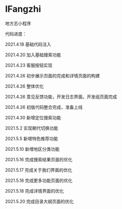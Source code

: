 # IFangzhi
地方志小程序

代码进度：

2021.4.18  基础代码注入

2021.4.20  加入基础搜索功能

2021.4.23  客服按钮实现

2021.4.26  初步展示页面的完成和详情页面的构建

2021.4.26  整体优化

2021.4.26  意见反馈功能，开发日志界面。开发组页面完成

2021.4.26  初版代码整合完成，准备上线

2021.4.30  新增定位搜索功能

2021.5.2   实现朝代切换功能

2021.5.5   新增特色推荐功能

2021.5.10  新增地区分类功能

2021.5.16  完成搜索结果页面的优化

2021.5.17  完成关于我们界面的优化

2021.5.18  完成更多功能页面的优化

2021.5.18  完成详情界面的优化

2021.5.20  完成目录大纲页面的优化
